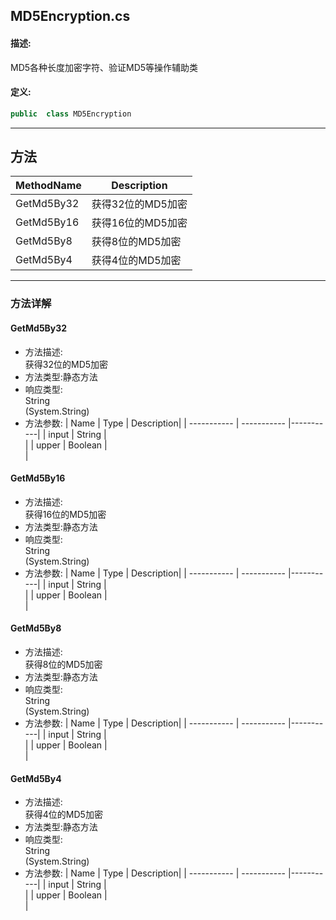 ## MD5Encryption.cs 


#### 描述:


MD5各种长度加密字符、验证MD5等操作辅助类


#### 定义: 
``` csharp
public  class MD5Encryption
```
---
## 方法 
| MethodName      | Description | 
| ----------- | ----------- |
| GetMd5By32 | 获得32位的MD5加密 |
| GetMd5By16 | 获得16位的MD5加密 |
| GetMd5By8 | 获得8位的MD5加密 |
| GetMd5By4 | 获得4位的MD5加密 |
---
### 方法详解 
####  GetMd5By32
* 方法描述:<br> 获得32位的MD5加密
* 方法类型:静态方法
* 响应类型:<br> String <br> (System.String)
* 方法参数:
| Name      | Type | Description|
| ----------- | ----------- |-----------|
| input | String |<br> |
| upper | Boolean |<br> |
####  GetMd5By16
* 方法描述:<br> 获得16位的MD5加密
* 方法类型:静态方法
* 响应类型:<br> String <br> (System.String)
* 方法参数:
| Name      | Type | Description|
| ----------- | ----------- |-----------|
| input | String |<br> |
| upper | Boolean |<br> |
####  GetMd5By8
* 方法描述:<br> 获得8位的MD5加密
* 方法类型:静态方法
* 响应类型:<br> String <br> (System.String)
* 方法参数:
| Name      | Type | Description|
| ----------- | ----------- |-----------|
| input | String |<br> |
| upper | Boolean |<br> |
####  GetMd5By4
* 方法描述:<br> 获得4位的MD5加密
* 方法类型:静态方法
* 响应类型:<br> String <br> (System.String)
* 方法参数:
| Name      | Type | Description|
| ----------- | ----------- |-----------|
| input | String |<br> |
| upper | Boolean |<br> |
